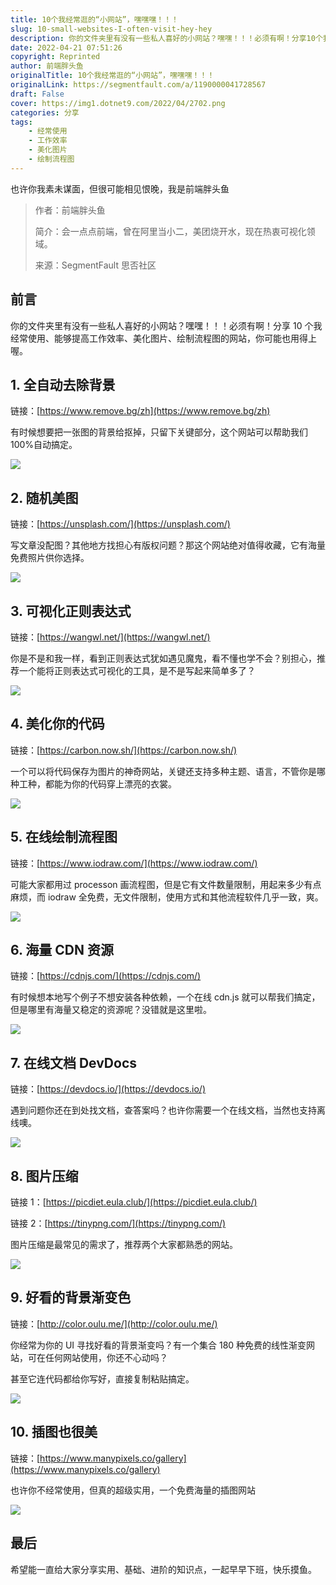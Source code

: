 ```yaml
---
title: 10个我经常逛的“小网站”，嘿嘿嘿！！！
slug: 10-small-websites-I-often-visit-hey-hey
description: 你的文件夹里有没有一些私人喜好的小网站？嘿嘿！！！必须有啊！分享10个我经常使用、能够提高工作效率、美化图片、绘制流程图的网站，你可能也用得上喔。
date: 2022-04-21 07:51:26
copyright: Reprinted
author: 前端胖头鱼
originalTitle: 10个我经常逛的“小网站”，嘿嘿嘿！！！
originalLink: https://segmentfault.com/a/1190000041728567
draft: False
cover: https://img1.dotnet9.com/2022/04/2702.png
categories: 分享
tags: 
    - 经常使用
    - 工作效率
    - 美化图片
    - 绘制流程图
---
```


也许你我素未谋面，但很可能相见恨晚，我是前端胖头鱼

> 作者：前端胖头鱼
>
> 简介：会一点点前端，曾在阿里当小二，美团烧开水，现在热衷可视化领域。
>
> 来源：SegmentFault 思否社区

## 前言

你的文件夹里有没有一些私人喜好的小网站？嘿嘿！！！必须有啊！分享 10 个我经常使用、能够提高工作效率、美化图片、绘制流程图的网站，你可能也用得上喔。

## 1. 全自动去除背景

链接：[https://www.remove.bg/zh](https://www.remove.bg/zh)

有时候想要把一张图的背景给抠掉，只留下关键部分，这个网站可以帮助我们 100%自动搞定。

![](https://img1.dotnet9.com/2022/04/2701.gif)

## 2. 随机美图

链接：[https://unsplash.com/](https://unsplash.com/)

写文章没配图？其他地方找担心有版权问题？那这个网站绝对值得收藏，它有海量免费照片供你选择。

![](https://img1.dotnet9.com/2022/04/2702.png)

## 3. 可视化正则表达式

链接：[https://wangwl.net/](https://wangwl.net/)

你是不是和我一样，看到正则表达式犹如遇见魔鬼，看不懂也学不会？别担心，推荐一个能将正则表达式可视化的工具，是不是写起来简单多了？

![](https://img1.dotnet9.com/2022/04/2703.png)

## 4. 美化你的代码

链接：[https://carbon.now.sh/](https://carbon.now.sh/)

一个可以将代码保存为图片的神奇网站，关键还支持多种主题、语言，不管你是哪种工种，都能为你的代码穿上漂亮的衣裳。

![](https://img1.dotnet9.com/2022/04/2704.png)

## 5. 在线绘制流程图

链接：[https://www.iodraw.com/](https://www.iodraw.com/)

可能大家都用过 processon 画流程图，但是它有文件数量限制，用起来多少有点麻烦，而 iodraw 全免费，无文件限制，使用方式和其他流程软件几乎一致，爽。

![](https://img1.dotnet9.com/2022/04/2705.png)

## 6. 海量 CDN 资源

链接：[https://cdnjs.com/](https://cdnjs.com/)

有时候想本地写个例子不想安装各种依赖，一个在线 cdn.js 就可以帮我们搞定，但是哪里有海量又稳定的资源呢？没错就是这里啦。

![](https://img1.dotnet9.com/2022/04/2706.gif)

## 7. 在线文档 DevDocs

链接：[https://devdocs.io/](https://devdocs.io/)

遇到问题你还在到处找文档，查答案吗？也许你需要一个在线文档，当然也支持离线噢。

![](https://img1.dotnet9.com/2022/04/2707.gif)

## 8. 图片压缩

链接 1：[https://picdiet.eula.club/](https://picdiet.eula.club/)

链接 2：[https://tinypng.com/](https://tinypng.com/)

图片压缩是最常见的需求了，推荐两个大家都熟悉的网站。

![](https://img1.dotnet9.com/2022/04/2708.png)

## 9. 好看的背景渐变色

链接：[http://color.oulu.me/](http://color.oulu.me/)

你经常为你的 UI 寻找好看的背景渐变吗？有一个集合 180 种免费的线性渐变网站，可在任何网站使用，你还不心动吗？

甚至它连代码都给你写好，直接复制粘贴搞定。

![](https://img1.dotnet9.com/2022/04/2709.gif)

## 10. 插图也很美

链接：[https://www.manypixels.co/gallery](https://www.manypixels.co/gallery)

也许你不经常使用，但真的超级实用，一个免费海量的插图网站

![](https://img1.dotnet9.com/2022/04/2710.png)

## 最后

希望能一直给大家分享实用、基础、进阶的知识点，一起早早下班，快乐摸鱼。
